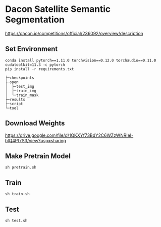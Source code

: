 # Dacon Satellite Semantic Segmentation
https://dacon.io/competitions/official/236092/overview/description

## Set Environment
```
conda install pytorch==1.11.0 torchvision==0.12.0 torchaudio==0.11.0 cudatoolkit=11.3 -c pytorch
pip install -r requirements.txt
```

```
├─checkpoints
├─open
│  ├─test_img
│  ├─train_img
│  └─train_mask
├─results
├─script
└─tool
```

## Download Weights
https://drive.google.com/file/d/1QKXYf73BdY2C6WZzWNRIeI-bIQ4Pt7S3/view?usp=sharing

## Make Pretrain Model
```
sh pretrain.sh
```

## Train
```
sh train.sh
```

## Test
```
sh test.sh
```

